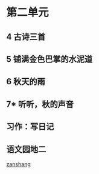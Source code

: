 # 第二单元

<Ebook grade="xxyw3a" :pages="13" :paged="13" ></Ebook> 


## 4 古诗三首

<Ebook grade="xxyw3a" :pages="14" :paged="15" ></Ebook> 


## 5 铺满金色巴掌的水泥道

<Ebook grade="xxyw3a" :pages="16" :paged="18" ></Ebook> 


## 6 秋天的雨

<Ebook grade="xxyw3a" :pages="19" :paged="21" ></Ebook> 


## 7* 听听，秋的声音

<Ebook grade="xxyw3a" :pages="22" :paged="23" ></Ebook> 


## 习作：写日记

<Ebook grade="xxyw3a" :pages="24" :paged="24" ></Ebook> 


## 语文园地二

<Ebook grade="xxyw3a" :pages="25" :paged="26" ></Ebook> 


[zanshang](../res/zanshang.md ':include')